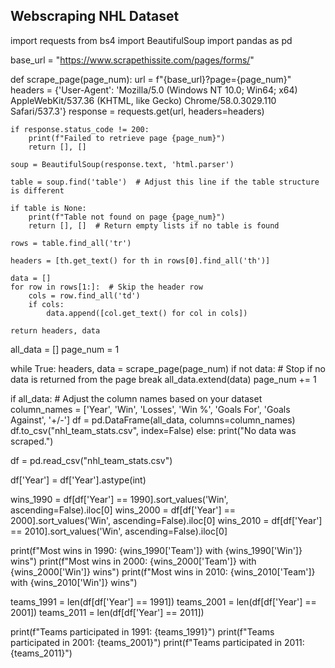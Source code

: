 ## Webscraping NHL Dataset

import requests
from bs4 import BeautifulSoup
import pandas as pd

base_url = "https://www.scrapethissite.com/pages/forms/"

def scrape_page(page_num):
    url = f"{base_url}?page={page_num}"
    headers = {'User-Agent': 'Mozilla/5.0 (Windows NT 10.0; Win64; x64) AppleWebKit/537.36 (KHTML, like Gecko) Chrome/58.0.3029.110 Safari/537.3'}
    response = requests.get(url, headers=headers)
    
    if response.status_code != 200:
        print(f"Failed to retrieve page {page_num}")
        return [], []
    
    soup = BeautifulSoup(response.text, 'html.parser')
    
    table = soup.find('table')  # Adjust this line if the table structure is different
    
    if table is None:
        print(f"Table not found on page {page_num}")
        return [], []  # Return empty lists if no table is found
    
    rows = table.find_all('tr')
  
    headers = [th.get_text() for th in rows[0].find_all('th')]

    data = []
    for row in rows[1:]:  # Skip the header row
        cols = row.find_all('td')
        if cols:
            data.append([col.get_text() for col in cols])
    
    return headers, data

all_data = []
page_num = 1

while True:
    headers, data = scrape_page(page_num)
    if not data:  # Stop if no data is returned from the page
        break
    all_data.extend(data)
    page_num += 1

if all_data:
    # Adjust the column names based on your dataset
    column_names = ['Year', 'Win', 'Losses', 'Win %', 'Goals For', 'Goals Against', '+/-']
    df = pd.DataFrame(all_data, columns=column_names)
    df.to_csv("nhl_team_stats.csv", index=False)
else:
    print("No data was scraped.")

df = pd.read_csv("nhl_team_stats.csv")

df['Year'] = df['Year'].astype(int)

wins_1990 = df[df['Year'] == 1990].sort_values('Win', ascending=False).iloc[0]
wins_2000 = df[df['Year'] == 2000].sort_values('Win', ascending=False).iloc[0]
wins_2010 = df[df['Year'] == 2010].sort_values('Win', ascending=False).iloc[0]

print(f"Most wins in 1990: {wins_1990['Team']} with {wins_1990['Win']} wins")
print(f"Most wins in 2000: {wins_2000['Team']} with {wins_2000['Win']} wins")
print(f"Most wins in 2010: {wins_2010['Team']} with {wins_2010['Win']} wins")

teams_1991 = len(df[df['Year'] == 1991])
teams_2001 = len(df[df['Year'] == 2001])
teams_2011 = len(df[df['Year'] == 2011])

print(f"Teams participated in 1991: {teams_1991}")
print(f"Teams participated in 2001: {teams_2001}")
print(f"Teams participated in 2011: {teams_2011}")
